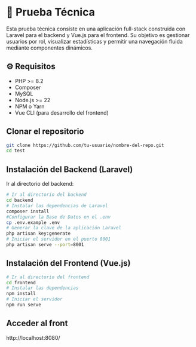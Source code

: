 # 📂 Prueba Técnica

Esta prueba técnica consiste en una aplicación full-stack construida con Laravel para el backend y Vue.js para el frontend. Su objetivo es gestionar usuarios por rol, visualizar estadísticas y permitir una navegación fluida mediante componentes dinámicos.

## ⚙️ Requisitos

- PHP >= 8.2
- Composer  
- MySQL
- Node.js >= 22 
- NPM o Yarn  
- Vue CLI (para desarrollo del frontend)

##  Clonar el repositorio
```bash
git clone https://github.com/tu-usuario/nombre-del-repo.git
cd test
```

## Instalación del Backend (Laravel)

Ir al directorio del backend:
```bash
# Ir al directorio del backend
cd backend
# Instalar las dependencias de Laravel
composer install
#Configurar la Base de Datos en el .env 
cp .env.example .env 
# Generar la clave de la aplicación Laravel
php artisan key:generate
# Iniciar el servidor en el puerto 8001
php artisan serve --port=8001
```

## Instalación del Frontend (Vue.js)
```bash
# Ir al directorio del frontend
cd frontend
# Instalar las dependencias
npm install
# Iniciar el servidor
npm run serve
```

## Acceder al front
http://localhost:8080/